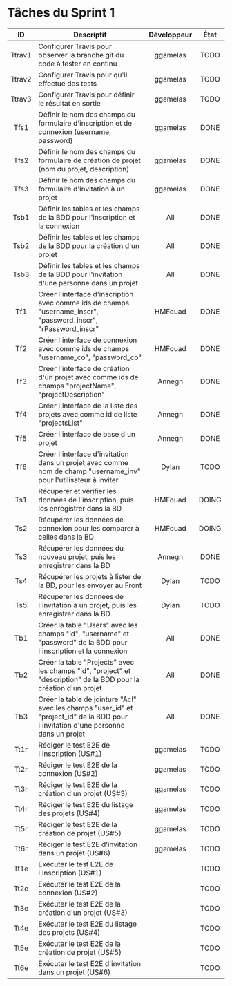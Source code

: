 Tâches du Sprint 1
==

| ID | Descriptif | Développeur | État |
| :-: | -- | :-: | :-: |
| Ttrav1 | Configurer Travis pour observer la branche git du code à tester en continu | ggamelas | TODO |
| Ttrav2 | Configurer Travis pour qu'il effectue des tests | ggamelas | TODO |
| Ttrav3 | Configurer Travis pour définir le résultat en sortie | ggamelas | TODO |
| Tfs1 | Définir le nom des champs du formulaire d'inscription et de connexion (username, password) | ggamelas | DONE |
| Tfs2 | Définir le nom des champs du formulaire de création de projet (nom du projet, description) | ggamelas | DONE |
| Tfs3 | Définir le nom des champs du formulaire d'invitation à un projet | ggamelas | DONE |
| Tsb1 | Définir les tables et les champs de la BDD pour l'inscription et la connexion | All | DONE |
| Tsb2 | Définir les tables et les champs de la BDD pour la création d'un projet | All | DONE |
| Tsb3 | Définir les tables et les champs de la BDD pour l'invitation d'une personne dans un projet | All | DONE |
| Tf1 | Créer l'interface d'inscription avec comme ids de champs "username_inscr", "password_inscr", "rPassword_inscr" | HMFouad | DONE |
| Tf2 | Créer l'interface de connexion avec comme ids de champs "username_co", "password_co" | HMFouad | DONE |
| Tf3 | Créer l'interface de création d'un projet avec comme ids de champs "projectName", "projectDescription" | Annegn | DONE |
| Tf4 | Créer l'interface de la liste des projets avec comme id de liste "projectsList"  | Annegn | DONE |
| Tf5 | Créer l'interface de base d'un projet | Annegn | DONE |
| Tf6 | Créer l'interface d'invitation dans un projet avec comme nom de champ "username_inv" pour l'utilisateur à inviter | Dylan | TODO |
| Ts1 | Récupérer et vérifier les données de l'inscription, puis les enregistrer dans la BD | HMFouad | DOING |
| Ts2 | Récupérer les données de connexion pour les comparer à celles dans la BD | HMFouad | DOING |
| Ts3 | Récupérer les données du nouveau projet, puis les enregistrer dans la BD | Annegn | DONE |
| Ts4 | Récupérer les projets à lister de la BD, pour les envoyer au Front | Dylan | TODO |
| Ts5 | Récupérer les données de l'invitation à un projet, puis les enregistrer dans la BD | Dylan | TODO |
| Tb1 | Créer la table "Users" avec les champs "id", "username" et "password" de la BDD pour l'inscription et la connexion | All | DONE |
| Tb2 | Créer la table "Projects" avec les champs "id", "project" et "description" de la BDD pour la création d'un projet | All | DONE |
| Tb3 | Créer la table de jointure "Acl" avec les champs "user_id" et "project_id" de la BDD pour l'invitation d'une personne dans un projet | All | DONE |
| Tt1r | Rédiger le test E2E de l'inscription (US#1) | ggamelas | TODO |
| Tt2r | Rédiger le test E2E de la connexion (US#2) | ggamelas | TODO |
| Tt3r | Rédiger le test E2E de la création d'un projet (US#3) | ggamelas | TODO |
| Tt4r | Rédiger le test E2E du listage des projets (US#4) | ggamelas | TODO |
| Tt5r | Rédiger le test E2E de la création de projet (US#5) | ggamelas | TODO |
| Tt6r | Rédiger le test E2E d'invitation dans un projet (US#6) | ggamelas | TODO |
| Tt1e | Exécuter le test E2E de l'inscription (US#1) |  | TODO |
| Tt2e | Exécuter le test E2E de la connexion (US#2) |  | TODO |
| Tt3e | Exécuter le test E2E de la création d'un projet (US#3) |  | TODO |
| Tt4e | Exécuter le test E2E du listage des projets (US#4) |  | TODO |
| Tt5e | Exécuter le test E2E de la création de projet (US#5) |  | TODO |
| Tt6e | Exécuter le test E2E d'invitation dans un projet (US#6) |  | TODO |

